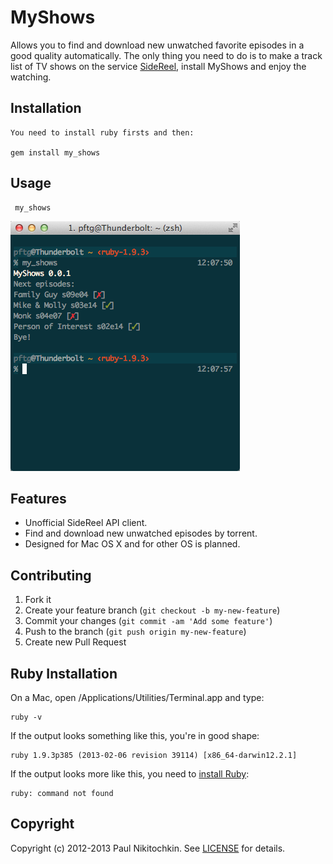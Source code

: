 # MyShows

Allows you to find and download new unwatched favorite episodes in a good quality automatically. 
The only thing you need to do is to make a track list of TV shows on the service [SideReel](http://www.sidereel.com/), install MyShows and enjoy the watching.

## Installation

    You need to install ruby firsts and then:

    gem install my_shows

## Usage

     my_shows

![Screenshot](https://github.com/pftg/my_shows/raw/master/screenshots/screenshot.png)

## Features

* Unofficial SideReel API client.
* Find and download new unwatched episodes by torrent.
* Designed for Mac OS X and for other OS is planned.

## Contributing

1. Fork it
2. Create your feature branch (`git checkout -b my-new-feature`)
3. Commit your changes (`git commit -am 'Add some feature'`)
4. Push to the branch (`git push origin my-new-feature`)
5. Create new Pull Request

## Ruby Installation

On a Mac, open /Applications/Utilities/Terminal.app and type:

    ruby -v

If the output looks something like this, you're in good shape:

    ruby 1.9.3p385 (2013-02-06 revision 39114) [x86_64-darwin12.2.1]

If the output looks more like this, you need to [install Ruby](http://www.ruby-lang.org/en/downloads/):

    ruby: command not found

## Copyright

Copyright (c) 2012-2013 Paul Nikitochkin. See [LICENSE][] for details.

[license]: LICENSE.md
